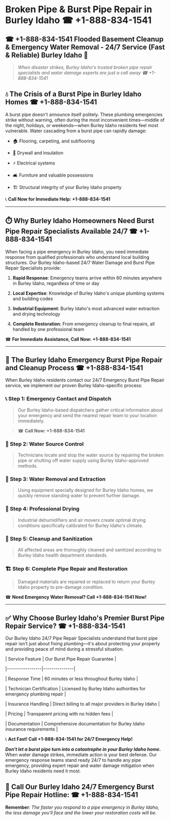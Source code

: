 # Broken Pipe & Burst Pipe Repair in Burley Idaho ☎ +1-888-834-1541  
## ☎ +1-888-834-1541 Flooded Basement Cleanup & Emergency Water Removal - 24/7 Service (Fast & Reliable) Burley Idaho 🚨  

> *When disaster strikes, Burley Idaho's trusted broken pipe repair specialists and water damage experts are just a call away ☎ +1-888-834-1541*  

## 💧 The Crisis of a Burst Pipe in Burley Idaho Homes ☎ +1-888-834-1541  

A burst pipe doesn't announce itself politely. These plumbing emergencies strike without warning, often during the most inconvenient times—middle of the night, holidays, or weekends—when Burley Idaho residents feel most vulnerable. Water cascading from a burst pipe can rapidly damage:  

* 🏠 Flooring, carpeting, and subflooring  
* 🧱 Drywall and insulation  
* ⚡ Electrical systems  
* 🛋️ Furniture and valuable possessions  
* 🏗️ Structural integrity of your Burley Idaho property  

📞 **Call Now for Immediate Help: +1-888-834-1541**  

---  

## ⏱️ Why Burley Idaho Homeowners Need Burst Pipe Repair Specialists Available 24/7 ☎ +1-888-834-1541  

When facing a pipe emergency in Burley Idaho, you need immediate response from qualified professionals who understand local building structures. Our Burley Idaho-based 24/7 Water Damage and Burst Pipe Repair Specialists provide:  

1. **Rapid Response**: Emergency teams arrive within 60 minutes anywhere in Burley Idaho, regardless of time or day  
2. **Local Expertise**: Knowledge of Burley Idaho's unique plumbing systems and building codes  
3. **Industrial Equipment**: Burley Idaho's most advanced water extraction and drying technology  
4. **Complete Restoration**: From emergency cleanup to final repairs, all handled by one professional team  

☎ **For Immediate Assistance, Call Now: +1-888-834-1541**  

---  

## 🔧 The Burley Idaho Emergency Burst Pipe Repair and Cleanup Process ☎ +1-888-834-1541  

When Burley Idaho residents contact our 24/7 Emergency Burst Pipe Repair service, we implement our proven Burley Idaho-specific process:  

### 📞 Step 1: Emergency Contact and Dispatch  
> Our Burley Idaho-based dispatchers gather critical information about your emergency and send the nearest repair team to your location immediately.  
> ☎ **Call Now: +1-888-834-1541**  

### 🚿 Step 2: Water Source Control  
> Technicians locate and stop the water source by repairing the broken pipe or shutting off water supply using Burley Idaho-approved methods.  

### 🌊 Step 3: Water Removal and Extraction  
> Using equipment specially designed for Burley Idaho homes, we quickly remove standing water to prevent further damage.  

### 💨 Step 4: Professional Drying  
> Industrial dehumidifiers and air movers create optimal drying conditions specifically calibrated for Burley Idaho's climate.  

### 🧼 Step 5: Cleanup and Sanitization  
> All affected areas are thoroughly cleaned and sanitized according to Burley Idaho health department standards.  

### 🏗️ Step 6: Complete Pipe Repair and Restoration  
> Damaged materials are repaired or replaced to return your Burley Idaho property to pre-damage condition.  

☎ **Need Emergency Water Removal? Call +1-888-834-1541 Now!**  

---  

## ✅ Why Choose Burley Idaho's Premier Burst Pipe Repair Service? ☎ +1-888-834-1541  

Our Burley Idaho 24/7 Pipe Repair Specialists understand that burst pipe repair isn't just about fixing plumbing—it's about protecting your property and providing peace of mind during a stressful situation.  

| Service Feature | Our Burst Pipe Repair Guarantee |  
|-----------------|---------------|  
| Response Time | 60 minutes or less throughout Burley Idaho |  
| Technician Certification | Licensed by Burley Idaho authorities for emergency plumbing repair |  
| Insurance Handling | Direct billing to all major providers in Burley Idaho |  
| Pricing | Transparent pricing with no hidden fees |  
| Documentation | Comprehensive documentation for Burley Idaho insurance requirements |  

📞 **Act Fast! Call +1-888-834-1541 for 24/7 Emergency Help!**  

***Don't let a burst pipe turn into a catastrophe in your Burley Idaho home.*** When water damage strikes, immediate action is your best defense. Our emergency response teams stand ready 24/7 to handle any pipe emergency, providing expert repair and water damage mitigation when Burley Idaho residents need it most.  

## 📱 Call Our Burley Idaho 24/7 Emergency Burst Pipe Repair Hotline: ☎ +1-888-834-1541  

**Remember**: *The faster you respond to a pipe emergency in Burley Idaho, the less damage you'll face and the lower your restoration costs will be.*